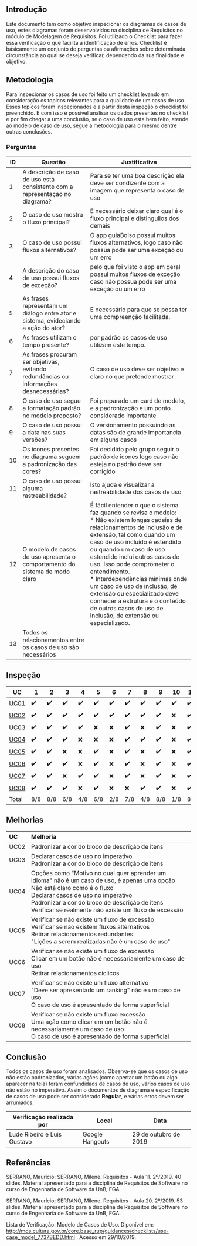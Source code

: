 ## Introdução

Este documento tem como objetivo inspecionar os diagramas de casos de uso, estes diagramas foram desenvolvidos na disciplina de Requisitos no módulo de Modelagem de Requisitos. Foi utilizado o Checklist para fazer essa verificação o que facilita a identificação de erros. Checklist é básicamente um conjunto de perguntas ou afirmações sobre determinada circunstância ao qual se deseja verificar, dependendo da sua finalidade e objetivo.

## Metodologia

Para inspecionar os casos de uso foi feito um checklist levando em consideração os topicos relevantes para a qualidade de um casos de uso. Esses topícos foram inspecionados e a partir desta inspeção o checklist foi preenchido. E com isso é possível analisar os dados presentes no checklist e por fim chegar a uma conclusão, se o caso de uso esta bem feito, atende ao modelo de caso de uso, segue a metodologia para o mesmo dentre outras conclusões.

### Perguntas

|ID|Questão|Justificativa|
|--|--|--|
|1 | A descrição de caso de uso está consistente com a representação no diagrama?|Para se ter uma boa descrição ela deve ser condizente com a imagem que representa o caso de uso|
|2 | O caso de uso mostra o fluxo principal? |E necessário deixar claro qual é o fluxo principal e distinguilos dos demais|
|3 | O caso de uso possui fluxos alternativos? |O app guiaBolso possui muitos fluxos alternativos, logo caso não possua pode ser uma exceção ou um erro|
|4 | A descrição do caso de uso possui fluxos de exceção? |pelo que foi visto o app em geral possui muitos fluxos de exceção caso não possua pode ser uma exceção ou um erro|
|5 | As frases representam um diálogo entre ator e sistema, evideciando a ação do ator? |E necessário para que se possa ter uma compreenção facilitada.|
|6 | As frases utilizam o tempo presente? |por padrão os casos de uso utilizam este tempo.|
|7 | As frases procuram ser objetivas, evitando redundâncias ou informações desnecessárias?|O caso de uso deve ser objetivo e claro no que pretende mostrar|
|8 | O caso de uso segue a formatação padrão no modelo proposto?|Foi preparado um card de modelo, e a padronização e um ponto considerado importante|
|9 | O caso de uso possui a data nas suas versões?|O versionamento possuindo as datas são de grande importancia em alguns casos|
|10 | Os icones presentes no diagrama seguem a padronização das cores? |Foi decidido pelo grupo seguir o padrão de icones logo caso não esteja no padrão deve ser corrigido|
|11 | O caso de uso possui alguma rastreabilidade?|Isto ajuda e visualizar a rastreabilidade dos casos de uso |
|12 | O modelo de casos de uso apresenta o comportamento do sistema de modo claro | É fácil entender o que o sistema faz quando se revisa o modelo: <br> * Não existem longas cadeias de relacionamentos de inclusão e de extensão, tal como quando um caso de uso incluído é estendido ou quando um caso de uso estendido inclui outros casos de uso.  Isso pode comprometer o entendimento. <br> * Interdependências mínimas onde um caso de uso de inclusão, de extensão ou especializado deve conhecer a estrutura e o conteúdo de outros casos de uso de inclusão, de extensão ou especializado. | 
|13 | Todos os relacionamentos entre os casos de uso são necessários | |

## Inspeção

|UC|1|2|3|4|5|6|7|8|9|10|11|12|13|Qualidade|
|--|--|--|--|--|--|--|--|--|--|--|--|--|--|--|
|[UC01](../../modelagem/CasosDeUso.md)|:heavy_check_mark:|:heavy_check_mark:|:heavy_check_mark:|:heavy_check_mark:|:heavy_check_mark:|:heavy_check_mark:|:heavy_check_mark:|:heavy_check_mark:|:heavy_check_mark:|:heavy_check_mark:|:heavy_check_mark:|:heavy_check_mark:|:heavy_check_mark:|Bom|
|[UC02](../../modelagem/CasosDeUso.md)|:heavy_check_mark:|:heavy_check_mark:|:heavy_check_mark:|:heavy_check_mark:|:heavy_check_mark:|:heavy_check_mark:|:heavy_check_mark:|:heavy_check_mark:|:heavy_check_mark:|:x:|:heavy_check_mark:|:heavy_check_mark:|:heavy_check_mark:|Bom|
|[UC03](../../modelagem/CasosDeUso.md)|:heavy_check_mark:|:heavy_check_mark:|:heavy_check_mark:|:heavy_check_mark:|:x:|:x:|:heavy_check_mark:|:x:|:heavy_check_mark:|:x:|:heavy_check_mark:|:heavy_check_mark:|:heavy_check_mark:|Bom|
|[UC04](../../modelagem/CasosDeUso.md)|:heavy_check_mark:|:heavy_check_mark:|:heavy_check_mark:|:x:|:x:|:x:|:heavy_check_mark:|:heavy_check_mark:|:heavy_check_mark:|:x:|:heavy_check_mark:|:x:|:x:|Regular|
|[UC05](../../modelagem/CasosDeUso.md)|:heavy_check_mark:|:heavy_check_mark:|:x:|:x:|:heavy_check_mark:|:x:|:heavy_check_mark:|:x:|:heavy_check_mark:|:x:|:heavy_check_mark:|:x:|:x:|Ruim|
|[UC06](../../modelagem/CasosDeUso.md)|:heavy_check_mark:|:heavy_check_mark:|:heavy_check_mark:|:x:|:heavy_check_mark:|:x:|:heavy_check_mark:|:x:|:heavy_check_mark:|:x:|:heavy_check_mark:|:x:|:x:|Regular|
|[UC07](../../modelagem/CasosDeUso.md)|:heavy_check_mark:|:heavy_check_mark:|:x:|:heavy_check_mark:|:heavy_check_mark:|:x:|:heavy_check_mark:|:x:|:heavy_check_mark:|:x:|:heavy_check_mark:|:x:|:x:|Regular|
|[UC08](../../modelagem/CasosDeUso.md)|:heavy_check_mark:|:heavy_check_mark:|:heavy_check_mark:|:x:|:heavy_check_mark:|:x:|:x:|:heavy_check_mark:|:heavy_check_mark:|:x:|:heavy_check_mark:|:heavy_check_mark:|:x:|Regular|
|Total|8/8|8/8|6/8|4/8|6/8|2/8|7/8|4/8|8/8|1/8|8/8|4/8|3/8|Regular|

## Melhorias

| UC | Melhoria |
|:-------|:---------|
| UC02 | Padronizar a cor do bloco de descrição de itens |
| UC03 | Declarar casos de uso no imperativo <br> Padronizar a cor do bloco de descrição de itens |
| UC04 | Opções como "Motivo no qual quer aprender um idioma" não é um caso de uso, é apenas uma opção <br> Não está claro como é o fluxo <br> Declarar casos de uso no imperativo <br> Padronizar a cor do bloco de descrição de itens <br> Verificar se realmente não existe um fluxo de excessão |
| UC05 | Verificar se não existe um fluxo de excessão <br> Verificar se não existem fluxos alternativos <br> Retirar relacionamentos redundantes <br> "Lições a serem realizadas não é um caso de uso" |
| UC06 | Verificar se não existe um fluxo de excessão <br> Clicar em um botão não é necessariamente um caso de uso <br> Retirar relacionamentos cíclicos |
| UC07 | Verificar se não existe um fluxo alternativo <br> "Deve ser apresentado um ranking" não é um caso de uso <br> O caso de uso é apresentado de forma superficial |
| UC08 | Verificar se não existe um fluxo excessão <br> Uma ação como clicar em um botão não é necessariamente um caso de uso <br> O caso de uso é apresentado de forma superficial |

## Conclusão

Todos os casos de uso foram analisados. Observa-se que os casos de uso não estão padronizados, várias ações (como apertar um botão ou algo aparecer na tela) foram confundidads de casos de uso, vários casos de uso não estão no imperativo. Assim o documentos de diagrama e especificação de casos de uso pode ser considerado **Regular**, e várias erros devem ser arrumados.

|Verificação realizada por|Local|Data|
|-------------------------|-----|----|
|Lude Ribeiro e Luis Gustavo|Google Hangouts|29 de outubro de 2019|


## Referências

SERRANO, Maurício; SERRANO, Milene. Requisitos - Aula 11. 2º/2019. 40 slides. Material apresentado para a disciplina de Requisitos de Software no curso de Engenharia de Software da UnB, FGA.

SERRANO, Maurício; SERRANO, Milene. Requisitos - Aula 20. 2º/2019. 53 slides. Material apresentado para a disciplina de Requisitos de Software no curso de Engenharia de Software da UnB, FGA.

Lista de Verificação: Modelo de Casos de Uso. Diponível em: http://mds.cultura.gov.br/core.base_rup/guidances/checklists/use-case_model_7737BEDD.html . Acesso em 29/10/2019.